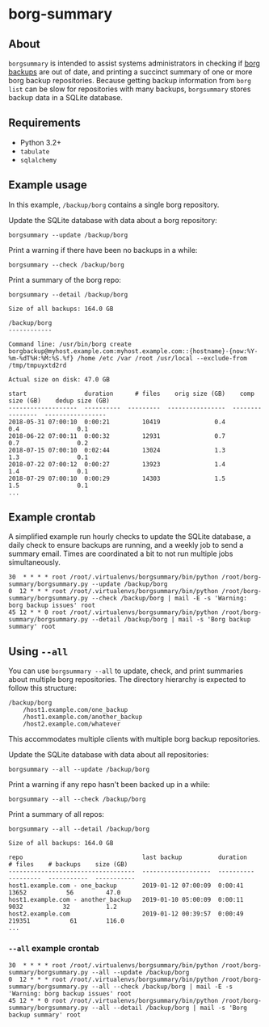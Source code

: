 # borg-summary

## About

`borgsummary` is intended to assist systems administrators in checking if [borg backups](http://borgbackup.readthedocs.io/en/stable/index.html) are out of date, and printing a succinct summary of one or more borg backup repositories.  Because getting backup information from `borg list` can be slow for repositories with many backups, `borgsummary` stores backup data in a SQLite database.


## Requirements

* Python 3.2+
* `tabulate`
* `sqlalchemy`


## Example usage

In this example, `/backup/borg` contains a single borg repository.

Update the SQLite database with data about a borg repository:

    borgsummary --update /backup/borg

Print a warning if there have been no backups in a while:

    borgsummary --check /backup/borg

Print a summary of the borg repo:

    borgsummary --detail /backup/borg

```
Size of all backups: 164.0 GB

/backup/borg
------------

Command line: /usr/bin/borg create borgbackup@myhost.example.com:myhost.example.com::{hostname}-{now:%Y-%m-%dT%H:%M:%S.%f} /home /etc /var /root /usr/local --exclude-from /tmp/tmpuyxtd2rd

Actual size on disk: 47.0 GB

start                duration      # files    orig size (GB)    comp size (GB)    dedup size (GB)
-------------------  ----------  ---------  ----------------  ----------------  -----------------
2018-05-31 07:00:10  0:00:21         10419               0.4               0.4                0.1
2018-06-22 07:00:11  0:00:32         12931               0.7               0.7                0.2
2018-07-15 07:00:10  0:02:44         13024               1.3               1.3                0.1
2018-07-22 07:00:12  0:00:27         13923               1.4               1.4                0.1
2018-07-29 07:00:10  0:00:29         14303               1.5               1.5                0.1
...
```


## Example crontab

A simplified example run hourly checks to update the SQLite database, a daily check to ensure backups are running, and a weekly job to send a summary email.  Times are coordinated a bit to not run multiple jobs simultaneously.

```
30  * * * * root /root/.virtualenvs/borgsummary/bin/python /root/borg-summary/borgsummary.py --update /backup/borg
0  12 * * * root /root/.virtualenvs/borgsummary/bin/python /root/borg-summary/borgsummary.py --check /backup/borg | mail -E -s 'Warning: borg backup issues' root
45 12 * * 0 root /root/.virtualenvs/borgsummary/bin/python /root/borg-summary/borgsummary.py --detail /backup/borg | mail -s 'Borg backup summary' root
```

## Using `--all`

You can use `borgsummary --all` to update, check, and print summaries about multiple borg repositories.  The directory hierarchy is expected to follow this structure:

```
/backup/borg
    /host1.example.com/one_backup
    /host1.example.com/another_backup
    /host2.example.com/whatever
```

This accommodates multiple clients with multiple borg backup repositories.

Update the SQLite database with data about all repositories:

    borgsummary --all --update /backup/borg

Print a warning if any repo hasn't been backed up in a while:

    borgsummary --all --check /backup/borg

Print a summary of all repos:

    borgsummary --all --detail /backup/borg

```
Size of all backups: 164.0 GB

repo                                 last backup          duration      # files    # backups    size (GB)
-----------------------------------  -------------------  ----------  ---------  -----------  -----------
host1.example.com - one_backup       2019-01-12 07:00:09  0:00:41         13652           56         47.0
host1.example.com - another_backup   2019-01-10 05:00:09  0:00:11          9032           32          1.2
host2.example.com                    2019-01-12 00:39:57  0:00:49        219351           61        116.0
...
```

### `--all` example crontab

```
30  * * * * root /root/.virtualenvs/borgsummary/bin/python /root/borg-summary/borgsummary.py --all --update /backup/borg
0  12 * * * root /root/.virtualenvs/borgsummary/bin/python /root/borg-summary/borgsummary.py --all --check /backup/borg | mail -E -s 'Warning: borg backup issues' root
45 12 * * 0 root /root/.virtualenvs/borgsummary/bin/python /root/borg-summary/borgsummary.py --all --detail /backup/borg | mail -s 'Borg backup summary' root
```
